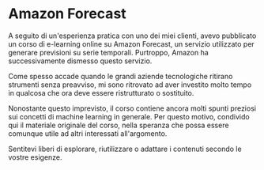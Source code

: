 # Amazon Forecast

A seguito di un'esperienza pratica con uno dei miei clienti, avevo pubblicato un corso di e-learning online su Amazon Forecast, un servizio utilizzato per generare previsioni su serie temporali. Purtroppo, Amazon ha successivamente dismesso questo servizio.

Come spesso accade quando le grandi aziende tecnologiche ritirano strumenti senza preavviso, mi sono ritrovato ad aver investito molto tempo in qualcosa che ora deve essere ristrutturato o sostituito.

Nonostante questo imprevisto, il corso contiene ancora molti spunti preziosi sui concetti di machine learning in generale. Per questo motivo, condivido qui il materiale originale del corso, nella speranza che possa essere comunque utile ad altri interessati all'argomento.

Sentitevi liberi di esplorare, riutilizzare o adattare i contenuti secondo le vostre esigenze.